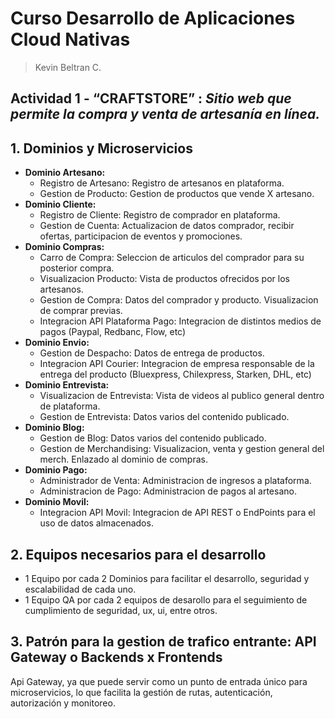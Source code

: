 # Curso Desarrollo de Aplicaciones Cloud Nativas
> Kevin Beltran C.

## Actividad 1 - **“CRAFTSTORE”** : *Sitio web que permite la compra y venta de artesanía en línea.*

## 1. Dominios y Microservicios

- **Dominio Artesano:**
  - Registro de Artesano: Registro de artesanos en plataforma.
  - Gestion de Producto: Gestion de productos que vende X artesano.
- **Dominio Cliente:**
  - Registro de Cliente: Registro de comprador en plataforma.
  - Gestion de Cuenta: Actualizacion de datos comprador, recibir ofertas, participacion de eventos y promociones.
- **Dominio Compras:**
  - Carro de Compra: Seleccion de articulos del comprador para su posterior compra.
  - Visualizacion Producto: Vista de productos ofrecidos por los artesanos.
  - Gestion de Compra: Datos del comprador y producto. Visualizacion de comprar previas.
  - Integracion API Plataforma Pago: Integracion de distintos medios de pagos (Paypal, Redbanc, Flow, etc)
- **Dominio Envio:**
  - Gestion de Despacho: Datos de entrega de productos.
  - Integracion API Courier: Integracion de empresa responsable de la entrega del producto (Bluexpress, Chilexpress, Starken, DHL, etc)
- **Dominio Entrevista:**
  - Visualizacion de Entrevista: Vista de videos al publico general dentro de plataforma.
  - Gestion de Entrevista: Datos varios del contenido publicado.
- **Dominio Blog:**
  - Gestion de Blog: Datos varios del contenido publicado.
  - Gestion de Merchandising: Visualizacion, venta y gestion general del merch. Enlazado al dominio de compras.
- **Dominio Pago:**
  - Administrador de Venta: Administracion de ingresos a plataforma.
  - Administracion de Pago: Administracion de pagos al artesano.
- **Dominio Movil:**
  - Integracion API Movil: Integracion de API REST o EndPoints para el uso de datos almacenados.

## 2. Equipos necesarios para el desarrollo

- 1 Equipo por cada 2 Dominios para facilitar el desarrollo, seguridad y escalabilidad de cada uno.
- 1 Equipo QA por cada 2 equipos de desarollo para el seguimiento de cumplimiento de seguridad, ux, ui, entre otros.
  
## 3. Patrón para la gestion de trafico entrante: API Gateway o Backends x Frontends

Api Gateway, ya que puede servir como un punto de entrada único para microservicios, lo que facilita la gestión de rutas, autenticación, autorización y monitoreo.

